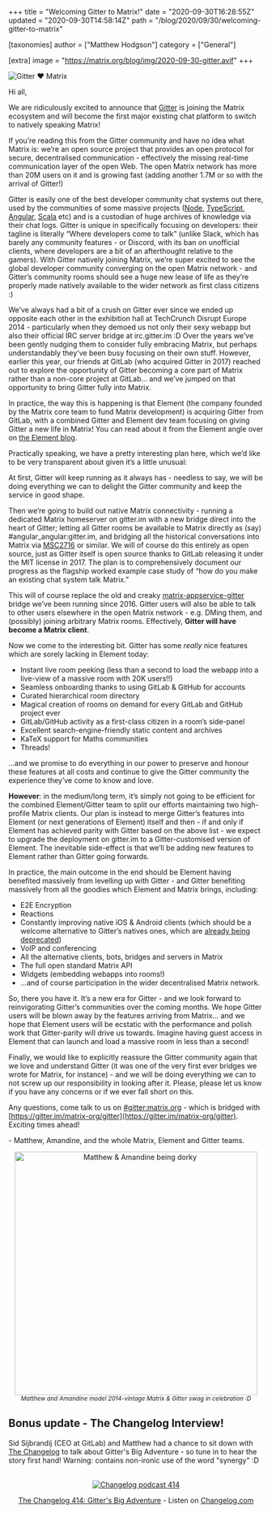 +++
title = "Welcoming Gitter to Matrix!"
date = "2020-09-30T16:28:55Z"
updated = "2020-09-30T14:58:14Z"
path = "/blog/2020/09/30/welcoming-gitter-to-matrix"

[taxonomies]
author = ["Matthew Hodgson"]
category = ["General"]

[extra]
image = "https://matrix.org/blog/img/2020-09-30-gitter.avif"
+++

![Gitter ♥️ Matrix](/blog/img/2020-09-30-gitter.avif)

Hi all,

We are ridiculously excited to announce that [Gitter](https://gitter.im) is joining the Matrix ecosystem and will become the first major existing chat platform to switch to natively speaking Matrix!

If you’re reading this from the Gitter community and have no idea what Matrix is: we’re an open source project that provides an open protocol for secure, decentralised communication - effectively the missing real-time communication layer of the open Web.  The open Matrix network has more than 20M users on it and is growing fast (adding another 1.7M or so with the arrival of Gitter!)

Gitter is easily one of the best developer community chat systems out there, used by the communities of some massive projects ([Node](https://gitter.im/nodejs/home), [TypeScript](https://gitter.im/Microsoft/TypeScript), [Angular](https://gitter.im/angular/home), [Scala](https://gitter.im/scala/home) etc) and is a custodian of huge archives of knowledge via their chat logs. Gitter is unique in specifically focusing on developers: their tagline is literally “Where developers come to talk” (unlike Slack, which has barely any community features - or Discord, with its ban on unofficial clients, where developers are a bit of an afterthought relative to the gamers). With Gitter natively joining Matrix, we’re super excited to see the global developer community converging on the open Matrix network - and Gitter’s community rooms should see a huge new lease of life as they’re properly made natively available to the wider network as first class citizens :)

We’ve always had a bit of a crush on Gitter ever since we ended up opposite each other in the exhibition hall at TechCrunch Disrupt Europe 2014 - particularly when they demoed us not only their sexy webapp but also their official IRC server bridge at irc.gitter.im :D  Over the years we’ve been gently nudging them to consider fully embracing Matrix, but perhaps understandably they’ve been busy focusing on their own stuff. However, earlier this year, our friends at GitLab (who acquired Gitter in 2017) reached out to explore the opportunity of Gitter becoming a core part of Matrix rather than a non-core project at GitLab… and we’ve jumped on that opportunity to bring Gitter fully into Matrix.

In practice, the way this is happening is that Element (the company founded by the Matrix core team to fund Matrix development) is acquiring Gitter from GitLab, with a combined Gitter and Element dev team focusing on giving Gitter a new life in Matrix!  You can read about it from the Element angle over on [the Element blog](https://element.io/blog/gitter-is-joining-element/).

Practically speaking, we have a pretty interesting plan here, which we’d like to be very transparent about given it’s a little unusual:

At first, Gitter will keep running as it always has - needless to say, we will be doing everything we can to delight the Gitter community and keep the service in good shape.

Then we’re going to build out native Matrix connectivity - running a dedicated Matrix homeserver on gitter.im with a new bridge direct into the heart of Gitter; letting all Gitter rooms be available to Matrix directly as (say) #angular_angular:gitter.im, and bridging all the historical conversations into Matrix via [MSC2716](https://github.com/matrix-org/matrix-doc/blob/matthew/msc2716/proposals/2716-importing-history-into-existing-rooms.md) or similar. We will of course do this entirely as open source, just as Gitter itself is open source thanks to GitLab releasing it under the MIT license in 2017. The plan is to comprehensively document our progress as the flagship worked example case study of “how do you make an existing chat system talk Matrix.”

This will of course replace the old and creaky [matrix-appservice-gitter](https://github.com/matrix-org/matrix-appservice-gitter) bridge we’ve been running since 2016. Gitter users will also be able to talk to other users elsewhere in the open Matrix network - e.g. DMing them, and (possibly) joining arbitrary Matrix rooms. Effectively, **Gitter will have become a Matrix client**.

Now we come to the interesting bit. Gitter has some *really* nice features which are sorely lacking in Element today:

*   Instant live room peeking (less than a second to load the webapp into a live-view of a massive room with 20K users!!)
*   Seamless onboarding thanks to using GitLab & GitHub for accounts
*   Curated hierarchical room directory
*   Magical creation of rooms on demand for every GitLab and GitHub project ever
*   GitLab/GitHub activity as a first-class citizen in a room’s side-panel
*   Excellent search-engine-friendly static content and archives
*   KaTeX support for Maths communities
*   Threads!

...and we promise to do everything in our power to preserve and honour these features at all costs and continue to give the Gitter community the experience they’ve come to know and love.

**However**: in the medium/long term, it’s simply not going to be efficient for the combined Element/Gitter team to split our efforts maintaining two high-profile Matrix clients. Our plan is instead to merge Gitter’s features into Element (or next generations of Element) itself and then - if and only if Element has achieved parity with Gitter based on the above list - we expect to upgrade the deployment on gitter.im to a Gitter-customised version of Element. The inevitable side-effect is that we’ll be adding new features to Element rather than Gitter going forwards.

In practice, the main outcome in the end should be Element having benefited massively from levelling up with Gitter - and Gitter benefiting massively from all the goodies which Element and Matrix brings, including:

*   E2E Encryption
*   Reactions
*   Constantly improving native iOS & Android clients (which should be a welcome alternative to Gitter’s natives ones, which are [already being deprecated](https://gitlab.com/gitlab-org/gitter/webapp/-/issues/2281))
*   VoIP and conferencing
*   All the alternative clients, bots, bridges and servers in Matrix
*   The full open standard Matrix API
*   Widgets (embedding webapps into rooms!)
*   ...and of course participation in the wider decentralised Matrix network.

So, there you have it. It’s a new era for Gitter - and we look forward to reinvigorating Gitter’s communities over the coming months. We hope Gitter users will be blown away by the features arriving from Matrix… and we hope that Element users will be ecstatic with the performance and polish work that Gitter-parity will drive us towards. Imagine having guest access in Element that can launch and load a massive room in less than a second!

Finally, we would like to explicitly reassure the Gitter community again that we love and understand Gitter (it was one of the very first ever bridges we wrote for Matrix, for instance) - and we will be doing everything we can to not screw up our responsibility in looking after it. Please, please let us know if you have any concerns or if we ever fall short on this.

Any questions, come talk to us on [#gitter:matrix.org](https://matrix.to/#/#gitter:matrix.org) - which is bridged with [https://gitter.im/matrix-org/gitter](https://gitter.im/matrix-org/gitter).  Exciting times ahead!

\- Matthew, Amandine, and the whole Matrix, Element and Gitter teams.

<div style="text-align: center">
    <img src="/blog/img/2020-09-30-gitter-photo.avif" width="480" alt="Matthew & Amandine being dorky"/>
    <br/>
    <i><small>Matthew and Amandine model 2014-vintage Matrix & Gitter swag in celebration :D</small></i>
</div>

## Bonus update - The Changelog Interview!

Sid Sijbrandij (CEO at GitLab) and Matthew had a chance to sit down with [The Changelog](https://changelog.com) to talk about Gitter's Big Adventure - so tune in to hear the story first hand!  Warning: contains non-ironic use of the word "synergy" :D

<br/>
<div style="text-align: center">

<a rel="noopener" href="https://cdn.changelog.com/uploads/podcast/414/the-changelog-414.mp3">
    <img src="https://matrix.org/blog/img/2020-09-30-gitter-changelog.avif" alt="Changelog podcast 414"/>
</a>

<a href="https://changelog.com/podcast/414">The Changelog 414: Gitter's Big Adventure</a> - Listen on <a href="https://changelog.com/">Changelog.com</a>

</div>
